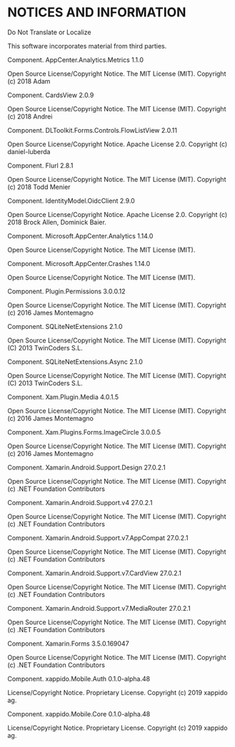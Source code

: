 # NOTICES AND INFORMATION
Do Not Translate or Localize

This software incorporates material from third parties.

Component. AppCenter.Analytics.Metrics 1.1.0

Open Source License/Copyright Notice. The MIT License (MIT). Copyright (c) 2018 Adam


Component. CardsView 2.0.9

Open Source License/Copyright Notice. The MIT License (MIT). Copyright (c) 2018 Andrei


Component. DLToolkit.Forms.Controls.FlowListView 2.0.11

Open Source License/Copyright Notice. Apache License 2.0. Copyright (c) daniel-luberda


Component. Flurl 2.8.1

Open Source License/Copyright Notice. The MIT License (MIT). Copyright (c) 2018 Todd Menier


Component. IdentityModel.OidcClient 2.9.0

Open Source License/Copyright Notice. Apache License 2.0. Copyright (c) 2018 Brock Allen, Dominick Baier.

Component. Microsoft.AppCenter.Analytics 1.14.0

Open Source License/Copyright Notice. The MIT License (MIT).


Component. Microsoft.AppCenter.Crashes 1.14.0

Open Source License/Copyright Notice. The MIT License (MIT).


Component. Plugin.Permissions 3.0.0.12

Open Source License/Copyright Notice. The MIT License (MIT). Copyright (c) 2016 James Montemagno


Component. SQLiteNetExtensions 2.1.0

Open Source License/Copyright Notice. The MIT License (MIT). Copyright (C) 2013 TwinCoders S.L.


Component. SQLiteNetExtensions.Async 2.1.0

Open Source License/Copyright Notice. The MIT License (MIT). Copyright (C) 2013 TwinCoders S.L.


Component. Xam.Plugin.Media 4.0.1.5

Open Source License/Copyright Notice. The MIT License (MIT). Copyright (c) 2016 James Montemagno


Component. Xam.Plugins.Forms.ImageCircle 3.0.0.5

Open Source License/Copyright Notice. The MIT License (MIT). Copyright (c) 2016 James Montemagno


Component. Xamarin.Android.Support.Design 27.0.2.1

Open Source License/Copyright Notice. The MIT License (MIT). Copyright (c) .NET Foundation Contributors


Component. Xamarin.Android.Support.v4 27.0.2.1

Open Source License/Copyright Notice. The MIT License (MIT). Copyright (c) .NET Foundation Contributors


Component. Xamarin.Android.Support.v7.AppCompat 27.0.2.1

Open Source License/Copyright Notice. The MIT License (MIT). Copyright (c) .NET Foundation Contributors


Component. Xamarin.Android.Support.v7.CardView 27.0.2.1

Open Source License/Copyright Notice. The MIT License (MIT). Copyright (c) .NET Foundation Contributors


Component. Xamarin.Android.Support.v7.MediaRouter 27.0.2.1

Open Source License/Copyright Notice. The MIT License (MIT). Copyright (c) .NET Foundation Contributors


Component. Xamarin.Forms 3.5.0.169047

Open Source License/Copyright Notice. The MIT License (MIT). Copyright (c) .NET Foundation Contributors


Component. xappido.Mobile.Auth 0.1.0-alpha.48

License/Copyright Notice. Proprietary License. Copyright (c) 2019 xappido ag.


Component. xappido.Mobile.Core 0.1.0-alpha.48

License/Copyright Notice. Proprietary License. Copyright (c) 2019 xappido ag.